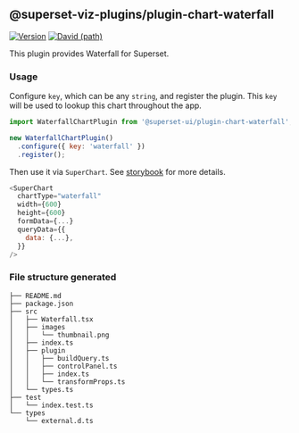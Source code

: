 ## @superset-viz-plugins/plugin-chart-waterfall

[![Version](https://img.shields.io/npm/v/@superset-ui/plugin-chart-waterfall.svg?style=flat-square)](https://img.shields.io/npm/v/@superset-ui/plugin-chart-waterfall.svg?style=flat-square)
[![David (path)](https://img.shields.io/david/apache-superset/superset-ui.svg?path=packages%2Fsuperset-ui-plugin-chart-waterfall&style=flat-square)](https://david-dm.org/apache-superset/superset-ui?path=packages/superset-ui-plugin-chart-waterfall)

This plugin provides Waterfall for Superset.

### Usage

Configure `key`, which can be any `string`, and register the plugin. This `key` will be used to lookup this chart throughout the app.

```js
import WaterfallChartPlugin from '@superset-ui/plugin-chart-waterfall';

new WaterfallChartPlugin()
  .configure({ key: 'waterfall' })
  .register();
```

Then use it via `SuperChart`. See [storybook](https://apache-superset.github.io/superset-ui/?selectedKind=plugin-chart-waterfall) for more details.

```js
<SuperChart
  chartType="waterfall"
  width={600}
  height={600}
  formData={...}
  queryData={{
    data: {...},
  }}
/>
```

### File structure generated

```
├── README.md
├── package.json
├── src
│   ├── Waterfall.tsx
│   ├── images
│   │   └── thumbnail.png
│   ├── index.ts
│   ├── plugin
│   │   ├── buildQuery.ts
│   │   ├── controlPanel.ts
│   │   ├── index.ts
│   │   └── transformProps.ts
│   └── types.ts
├── test
│   └── index.test.ts
└── types
    └── external.d.ts
```